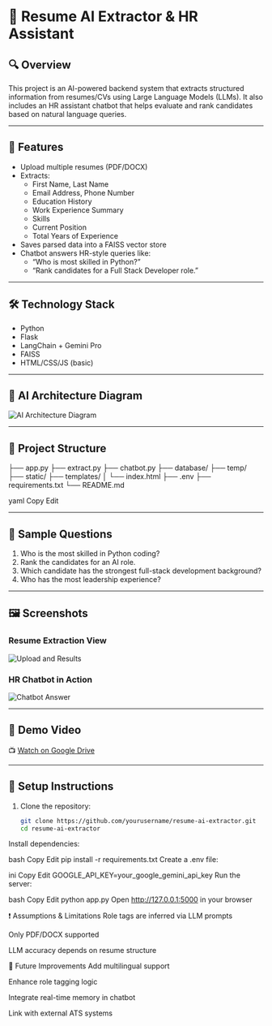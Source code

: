 # 📄 Resume AI Extractor & HR Assistant

## 🔍 Overview

This project is an AI-powered backend system that extracts structured information from resumes/CVs using Large Language Models (LLMs). It also includes an HR assistant chatbot that helps evaluate and rank candidates based on natural language queries.

---

## 🚀 Features

- Upload multiple resumes (PDF/DOCX)
- Extracts:
  - First Name, Last Name
  - Email Address, Phone Number
  - Education History
  - Work Experience Summary
  - Skills
  - Current Position
  - Total Years of Experience
- Saves parsed data into a FAISS vector store
- Chatbot answers HR-style queries like:
  - “Who is most skilled in Python?”
  - “Rank candidates for a Full Stack Developer role.”

---

## 🛠 Technology Stack

- Python
- Flask
- LangChain + Gemini Pro
- FAISS
- HTML/CSS/JS (basic)

---

## 🧱 AI Architecture Diagram

![AI Architecture Diagram](https://drive.google.com/uc?id=YOUR_ARCHITECTURE_IMAGE_ID)

---

## 📂 Project Structure

├── app.py ├── extract.py ├── chatbot.py ├── database/ ├── temp/ ├── static/ ├── templates/ │ └── index.html ├── .env ├── requirements.txt └── README.md

yaml
Copy
Edit

---

## 🧪 Sample Questions

1. Who is the most skilled in Python coding?
2. Rank the candidates for an AI role.
3. Which candidate has the strongest full-stack development background?
4. Who has the most leadership experience?

---

## 🖼 Screenshots

### Resume Extraction View

![Upload and Results](https://drive.google.com/uc?id=YOUR_SCREENSHOT_ID_1)

### HR Chatbot in Action

![Chatbot Answer](https://drive.google.com/uc?id=YOUR_SCREENSHOT_ID_2)

---

## 🎥 Demo Video

📺 [Watch on Google Drive](https://drive.google.com/file/d/YOUR_VIDEO_ID/view?usp=sharing)

---

## 🧾 Setup Instructions

1. Clone the repository:
   ```bash
   git clone https://github.com/yourusername/resume-ai-extractor.git
   cd resume-ai-extractor
Install dependencies:

bash
Copy
Edit
pip install -r requirements.txt
Create a .env file:

ini
Copy
Edit
GOOGLE_API_KEY=your_google_gemini_api_key
Run the server:

bash
Copy
Edit
python app.py
Open http://127.0.0.1:5000 in your browser

❗ Assumptions & Limitations
Role tags are inferred via LLM prompts

Only PDF/DOCX supported

LLM accuracy depends on resume structure

🔮 Future Improvements
Add multilingual support

Enhance role tagging logic

Integrate real-time memory in chatbot

Link with external ATS systems